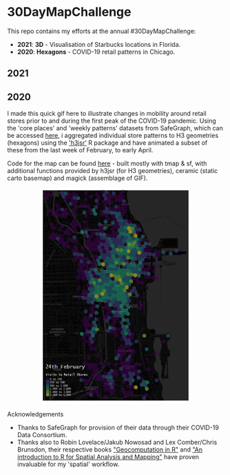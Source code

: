 # 30DayMapChallenge

This repo contains my efforts at the annual #30DayMapChallenge:
- **2021**: **3D** - Visualisation of Starbucks locations in Florida.
- **2020**: **Hexagons** - COVID-19 retail patterns in Chicago.


## 2021




## 2020

I made this quick gif here to illustrate changes in mobility around retail stores prior to and during the first peak of the COVID-19 pandemic. Using the 'core places' and 'weekly patterns' datasets from SafeGraph, which can be accessed [here](https://www.safegraph.com/covid-19-data-consortium), i aggregated individual store patterns to H3 geometries (hexagons) using the ['h3jsr'](https://github.com/obrl-soil/h3jsr) R package and have animated a subset of these from the last week of February, to early April.

Code for the map can be found [here](Patterns_Hexmap.R) - built mostly with tmap & sf, with additional functions provided by h3jsr (for H3 geometries), ceramic (static carto basemap) and magick (assemblage of GIF).


   <p align="center">
  <img width="350" height="500" src="retailpatterns_hexmap.gif">
</p>

Acknowledgements
* Thanks to SafeGraph for provision of their data through their COVID-19 Data Consortium. 
* Thanks also to Robin Lovelace/Jakub Nowosad and Lex Comber/Chris Brunsdon, their respective books ["Geocomputation in R"](https://geocompr.robinlovelace.net/index.html) and ["An introduction to R for Spatial Analysis and Mapping"](https://bookdown.org/lexcomber/brunsdoncomber2e) have proven invaluable for my 'spatial' workflow.
